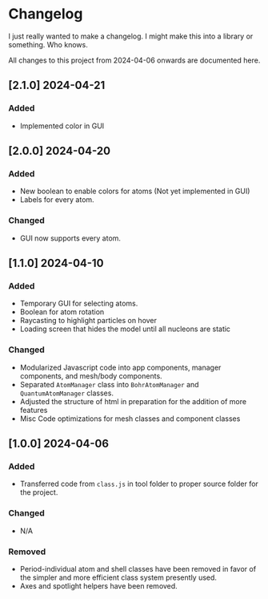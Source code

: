 # Changelog

I just really wanted to make a changelog. I might make this into a library or something. Who knows.

All changes to this project from 2024-04-06 onwards are documented here.
## [2.1.0] 2024-04-21
### Added
* Implemented color in GUI
## [2.0.0] 2024-04-20
### Added
* New boolean to enable colors for atoms (Not yet implemented in GUI)
* Labels for every atom.
### Changed
* GUI now supports every atom.
## [1.1.0] 2024-04-10
### Added
* Temporary GUI for selecting atoms.
* Boolean for atom rotation
* Raycasting to highlight particles on hover
* Loading screen that hides the model until all nucleons are static
### Changed
* Modularized Javascript code into app components, manager components, and mesh/body components.
* Separated `AtomManager` class into `BohrAtomManager` and `QuantumAtomManager` classes.
* Adjusted the structure of html in preparation for the addition of more features
* Misc Code optimizations for mesh classes and component classes
## [1.0.0] 2024-04-06
### Added
* Transferred code from `class.js` in tool folder to proper source folder for the project.
### Changed
* N/A
### Removed
* Period-individual atom and shell classes have been removed in favor of the simpler and more efficient class system presently used.
* Axes and spotlight helpers have been removed.